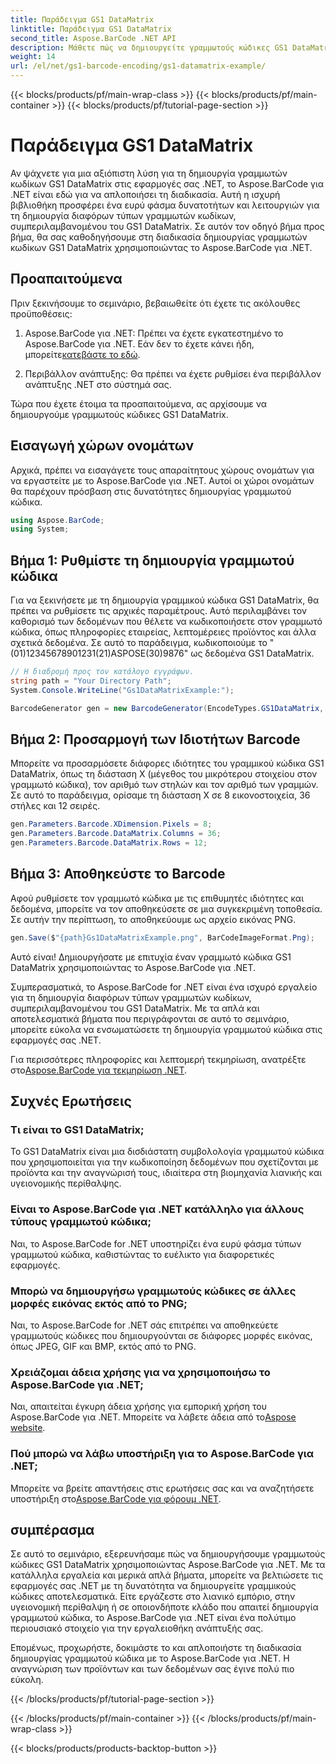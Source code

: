 ```yaml
---
title: Παράδειγμα GS1 DataMatrix
linktitle: Παράδειγμα GS1 DataMatrix
second_title: Aspose.BarCode .NET API
description: Μάθετε πώς να δημιουργείτε γραμμωτούς κώδικες GS1 DataMatrix στο .NET χρησιμοποιώντας το Aspose.BarCode. Δημιουργήστε γραμμικούς κώδικες με ευκολία και αποτελεσματικότητα σε λίγα μόλις βήματα.
weight: 14
url: /el/net/gs1-barcode-encoding/gs1-datamatrix-example/
---
```


{{< blocks/products/pf/main-wrap-class >}}
{{< blocks/products/pf/main-container >}}
{{< blocks/products/pf/tutorial-page-section >}}

# Παράδειγμα GS1 DataMatrix


Αν ψάχνετε για μια αξιόπιστη λύση για τη δημιουργία γραμμωτών κωδίκων GS1 DataMatrix στις εφαρμογές σας .NET, το Aspose.BarCode για .NET είναι εδώ για να απλοποιήσει τη διαδικασία. Αυτή η ισχυρή βιβλιοθήκη προσφέρει ένα ευρύ φάσμα δυνατοτήτων και λειτουργιών για τη δημιουργία διαφόρων τύπων γραμμωτών κωδίκων, συμπεριλαμβανομένου του GS1 DataMatrix. Σε αυτόν τον οδηγό βήμα προς βήμα, θα σας καθοδηγήσουμε στη διαδικασία δημιουργίας γραμμωτών κωδίκων GS1 DataMatrix χρησιμοποιώντας το Aspose.BarCode για .NET.

## Προαπαιτούμενα

Πριν ξεκινήσουμε το σεμινάριο, βεβαιωθείτε ότι έχετε τις ακόλουθες προϋποθέσεις:

1. Aspose.BarCode για .NET: Πρέπει να έχετε εγκατεστημένο το Aspose.BarCode για .NET. Εάν δεν το έχετε κάνει ήδη, μπορείτε[κατεβάστε το εδώ](https://releases.aspose.com/barcode/net/).

2. Περιβάλλον ανάπτυξης: Θα πρέπει να έχετε ρυθμίσει ένα περιβάλλον ανάπτυξης .NET στο σύστημά σας.

Τώρα που έχετε έτοιμα τα προαπαιτούμενα, ας αρχίσουμε να δημιουργούμε γραμμωτούς κώδικες GS1 DataMatrix.

## Εισαγωγή χώρων ονομάτων

Αρχικά, πρέπει να εισαγάγετε τους απαραίτητους χώρους ονομάτων για να εργαστείτε με το Aspose.BarCode για .NET. Αυτοί οι χώροι ονομάτων θα παρέχουν πρόσβαση στις δυνατότητες δημιουργίας γραμμωτού κώδικα.

```csharp
using Aspose.BarCode;
using System;
```

## Βήμα 1: Ρυθμίστε τη δημιουργία γραμμωτού κώδικα

Για να ξεκινήσετε με τη δημιουργία γραμμικού κώδικα GS1 DataMatrix, θα πρέπει να ρυθμίσετε τις αρχικές παραμέτρους. Αυτό περιλαμβάνει τον καθορισμό των δεδομένων που θέλετε να κωδικοποιήσετε στον γραμμωτό κώδικα, όπως πληροφορίες εταιρείας, λεπτομέρειες προϊόντος και άλλα σχετικά δεδομένα. Σε αυτό το παράδειγμα, κωδικοποιούμε το "(01)12345678901231(21)ASPOSE(30)9876" ως δεδομένα GS1 DataMatrix.

```csharp
// Η διαδρομή προς τον κατάλογο εγγράφων.
string path = "Your Directory Path";
System.Console.WriteLine("Gs1DataMatrixExample:");

BarcodeGenerator gen = new BarcodeGenerator(EncodeTypes.GS1DataMatrix, "(01)12345678901231(21)ASPOSE(30)9876");
```

## Βήμα 2: Προσαρμογή των Ιδιοτήτων Barcode

Μπορείτε να προσαρμόσετε διάφορες ιδιότητες του γραμμικού κώδικα GS1 DataMatrix, όπως τη διάσταση Χ (μέγεθος του μικρότερου στοιχείου στον γραμμωτό κώδικα), τον αριθμό των στηλών και τον αριθμό των γραμμών. Σε αυτό το παράδειγμα, ορίσαμε τη διάσταση Χ σε 8 εικονοστοιχεία, 36 στήλες και 12 σειρές.

```csharp
gen.Parameters.Barcode.XDimension.Pixels = 8;
gen.Parameters.Barcode.DataMatrix.Columns = 36;
gen.Parameters.Barcode.DataMatrix.Rows = 12;
```

## Βήμα 3: Αποθηκεύστε το Barcode

Αφού ρυθμίσετε τον γραμμωτό κώδικα με τις επιθυμητές ιδιότητες και δεδομένα, μπορείτε να τον αποθηκεύσετε σε μια συγκεκριμένη τοποθεσία. Σε αυτήν την περίπτωση, το αποθηκεύουμε ως αρχείο εικόνας PNG.

```csharp
gen.Save($"{path}Gs1DataMatrixExample.png", BarCodeImageFormat.Png);
```

Αυτό είναι! Δημιουργήσατε με επιτυχία έναν γραμμωτό κώδικα GS1 DataMatrix χρησιμοποιώντας το Aspose.BarCode για .NET.

Συμπερασματικά, το Aspose.BarCode for .NET είναι ένα ισχυρό εργαλείο για τη δημιουργία διαφόρων τύπων γραμμωτών κωδίκων, συμπεριλαμβανομένου του GS1 DataMatrix. Με τα απλά και αποτελεσματικά βήματα που περιγράφονται σε αυτό το σεμινάριο, μπορείτε εύκολα να ενσωματώσετε τη δημιουργία γραμμωτού κώδικα στις εφαρμογές σας .NET.

 Για περισσότερες πληροφορίες και λεπτομερή τεκμηρίωση, ανατρέξτε στο[Aspose.BarCode για τεκμηρίωση .NET](https://reference.aspose.com/barcode/net/).

## Συχνές Ερωτήσεις

### Τι είναι το GS1 DataMatrix;
Το GS1 DataMatrix είναι μια δισδιάστατη συμβολολογία γραμμωτού κώδικα που χρησιμοποιείται για την κωδικοποίηση δεδομένων που σχετίζονται με προϊόντα και την αναγνώρισή τους, ιδιαίτερα στη βιομηχανία λιανικής και υγειονομικής περίθαλψης.

### Είναι το Aspose.BarCode για .NET κατάλληλο για άλλους τύπους γραμμωτού κώδικα;
Ναι, το Aspose.BarCode for .NET υποστηρίζει ένα ευρύ φάσμα τύπων γραμμωτού κώδικα, καθιστώντας το ευέλικτο για διαφορετικές εφαρμογές.

### Μπορώ να δημιουργήσω γραμμωτούς κώδικες σε άλλες μορφές εικόνας εκτός από το PNG;
Ναι, το Aspose.BarCode for .NET σάς επιτρέπει να αποθηκεύετε γραμμωτούς κώδικες που δημιουργούνται σε διάφορες μορφές εικόνας, όπως JPEG, GIF και BMP, εκτός από το PNG.

### Χρειάζομαι άδεια χρήσης για να χρησιμοποιήσω το Aspose.BarCode για .NET;
 Ναι, απαιτείται έγκυρη άδεια χρήσης για εμπορική χρήση του Aspose.BarCode για .NET. Μπορείτε να λάβετε άδεια από το[Aspose website](https://purchase.aspose.com/buy).

### Πού μπορώ να λάβω υποστήριξη για το Aspose.BarCode για .NET;
 Μπορείτε να βρείτε απαντήσεις στις ερωτήσεις σας και να αναζητήσετε υποστήριξη στο[Aspose.BarCode για φόρουμ .NET](https://forum.aspose.com/c/barcode/13).

## συμπέρασμα

Σε αυτό το σεμινάριο, εξερευνήσαμε πώς να δημιουργήσουμε γραμμωτούς κώδικες GS1 DataMatrix χρησιμοποιώντας Aspose.BarCode για .NET. Με τα κατάλληλα εργαλεία και μερικά απλά βήματα, μπορείτε να βελτιώσετε τις εφαρμογές σας .NET με τη δυνατότητα να δημιουργείτε γραμμικούς κώδικες αποτελεσματικά. Είτε εργάζεστε στο λιανικό εμπόριο, στην υγειονομική περίθαλψη ή σε οποιονδήποτε κλάδο που απαιτεί δημιουργία γραμμωτού κώδικα, το Aspose.BarCode για .NET είναι ένα πολύτιμο περιουσιακό στοιχείο για την εργαλειοθήκη ανάπτυξής σας.

Επομένως, προχωρήστε, δοκιμάστε το και απλοποιήστε τη διαδικασία δημιουργίας γραμμωτού κώδικα με το Aspose.BarCode για .NET. Η αναγνώριση των προϊόντων και των δεδομένων σας έγινε πολύ πιο εύκολη.

{{< /blocks/products/pf/tutorial-page-section >}}

{{< /blocks/products/pf/main-container >}}
{{< /blocks/products/pf/main-wrap-class >}}

{{< blocks/products/products-backtop-button >}}
